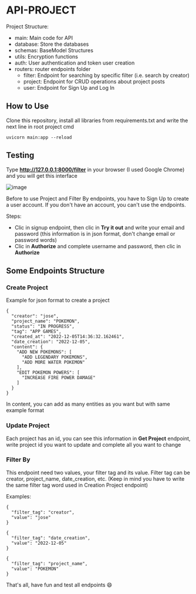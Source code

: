 # API-PROJECT
Project Structure:
- main: Main code for API
- database: Store the databases
- schemas: BaseModel Structures
- utils: Encryption functions
- auth: User authentication and token user creation
- routers: router endpoints folder
  - filter: Endpoint for searching by specific filter (i.e. search by creator)
  - project: Endpoint for CRUD operations about project posts
  - user: Endpoint for Sign Up and Log In

## How to Use
Clone this repository, install all libraries from requirements.txt and write the next line in root project cmd
```
uvicorn main:app --reload
```
## Testing
Type **http://127.0.0.1:8000/filter** in your browser (I used Google Chrome) and you will get this interface

![image](https://user-images.githubusercontent.com/55626381/205750077-c38bd037-273f-49ca-a914-22bd8b0e653d.png)

Before to use Project and Filter By endpoints, you have to Sign Up to create a user account. If you don't have an account, you can't use the endpoints.

Steps:
- Clic in signup endpoint, then clic in **Try it out** and write your email and password (this information is in json format, don't change email or password words)
- Clic in **Authorize** and complete username and password, then clic in **Authorize**

## Some Endpoints Structure

### Create Project
Example for json format to create a project
```
{
  "creator": "jose",
  "project_name": "POKEMON",
  "status": "IN PROGRESS",
  "tag": "APP GAMES",
  "created_at": "2022-12-05T14:36:32.162461",
  "date_creation": "2022-12-05",
  "content": {
    "ADD NEW POKEMONS": [
      "ADD LEGENDARY POKEMONS",
      "ADD MORE WATER POKEMON"
    ],
    "EDIT POKEMON POWERS": [
      "INCREASE FIRE POWER DAMAGE"
    ]
  }
}
```
In content, you can add as many entities as you want but with same example format

### Update Project
Each project has an id, you can see this information in **Get Project** endpoint, write project id you want to update and complete all you want to change

### Filter By
This endpoint need two values, your filter tag and its value. Filter tag can be creator, project_name, date_creation, etc. (Keep in mind you have to write the same filter tag word used in Creation Project endpoint)

Examples:

```
{
  "filter_tag": "creator",
  "value": "jose"
}
```
```
{
  "filter_tag": "date_creation",
  "value": "2022-12-05"
}
```
```
{
  "filter_tag": "project_name",
  "value": "POKEMON"
}
```

That's all, have fun and test all endpoints :smile:
